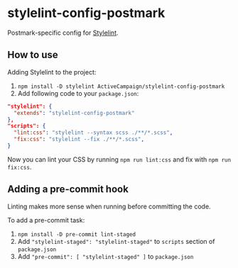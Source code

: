 # stylelint-config-postmark
Postmark-specific config for [Stylelint](https://stylelint.io).

## How to use

Adding Stylelint to the project:

1. `npm install -D stylelint ActiveCampaign/stylelint-config-postmark`
2. Add following code to your `package.json`:

```json
"stylelint": {
  "extends": "stylelint-config-postmark"
},
"scripts": {
  "lint:css": "stylelint --syntax scss ./**/*.scss",
  "fix:css": "stylelint --fix ./**/*.scss",
}
```

Now you can lint your CSS by running `npm run lint:css` and fix with `npm run fix:css`.

## Adding a pre-commit hook

Linting makes more sense when running before committing the code.

To add a pre-commit task:

1. `npm install -D pre-commit lint-staged`
2. Add `"stylelint-staged": "stylelint-staged"` to `scripts` section of `package.json`
3. Add `"pre-commit": [ "stylelint-staged" ]` to `package.json`
